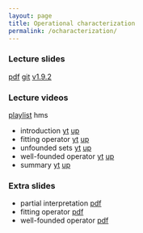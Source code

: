 ```yaml
---
layout: page
title: Operational characterization
permalink: /ocharacterization/
---
```


### Lecture slides

  [pdf](https://github.com/potassco-asp-course/course/releases/download/v1.9.2/ocharacterization.pdf)
  [git](https://github.com/potassco-asp-course/operational-characterization)
  [v1.9.2](https://github.com/potassco-asp-course/course/releases/tag/v1.9.2)

### Lecture videos

  [playlist](https://youtube.com/playlist?list=PL7DBaibuDD9NkCfCqvMGt9VQXujGg56Wf) hms

  * introduction
	[yt](https://youtu.be/IArrXv-8AmI)
	[up](https://mediaup.uni-potsdam.de/Play/29115)
  * fitting operator
	[yt](https://youtu.be/6EK8OqIQJ60)
	[up](https://mediaup.uni-potsdam.de/Play/29142)
  * unfounded sets
	[yt](https://youtu.be/6nu_xqoFwuM)
	[up]()
  * well-founded operator
	[yt]()
	[up]()
  * summary
	[yt]()
	[up]()

### Extra slides

  * partial interpretation
	[pdf](https://github.com/potassco-asp-course/course/releases/download/v1.9.1/partial-interpretation.pdf)
  * fitting operator
	[pdf](https://github.com/potassco-asp-course/course/releases/download/v1.9.1/fitting-operator.pdf)
  * well-founded operator
	[pdf](https://github.com/potassco-asp-course/course/releases/download/v1.9.1/well-founded-operator.pdf)
